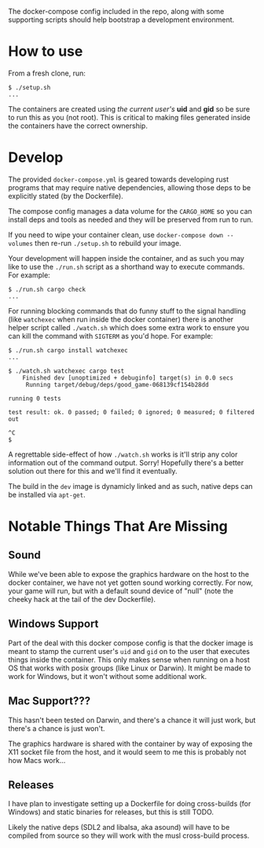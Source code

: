 The docker-compose config included in the repo, along with some
supporting scripts should help bootstrap a development environment.


# How to use

From a fresh clone, run:

```
$ ./setup.sh
...
```

The containers are created using _the current user's_ **uid** and
**gid** so be sure to run this as you (not root). This is critical
to making files generated inside the containers have the correct
ownership.

# Develop

The provided `docker-compose.yml` is geared towards developing rust programs 
that may require native dependencies, allowing those deps to be explicitly 
stated (by the Dockerfile).

The compose config manages a data volume for the `CARGO_HOME` so you can 
install deps and tools as needed and they will be preserved from run to run.

If you need to wipe your container clean, use `docker-compose down --volumes`
then re-run `./setup.sh` to rebuild your image.

Your development will happen inside the container, and as such you may like
to use the `./run.sh` script as a shorthand way to execute commands. For 
example:

```
$ ./run.sh cargo check
...
```

For running blocking commands that do funny stuff to the signal handling
(like `watchexec` when run inside the docker container) there is another helper 
script called `./watch.sh` which does some extra work to ensure you can kill
the command with `SIGTERM` as you'd hope. For example:

```
$ ./run.sh cargo install watchexec
...

$ ./watch.sh watchexec cargo test
    Finished dev [unoptimized + debuginfo] target(s) in 0.0 secs
     Running target/debug/deps/good_game-068139cf154b28dd

running 0 tests

test result: ok. 0 passed; 0 failed; 0 ignored; 0 measured; 0 filtered out

^C
$
```

A regrettable side-effect of how `./watch.sh` works is it'll strip any color 
information out of the command output. Sorry! Hopefully there's a better 
solution out there for this and we'll find it eventually.

The build in the `dev` image is dynamicly linked and as such, native deps can 
be installed via `apt-get`.

# Notable Things That Are Missing

## Sound

While we've been able to expose the graphics hardware on the host to the 
docker container, we have not yet gotten sound working correctly. For now, 
your game will run, but with a default sound device of "null" (note the 
cheeky hack at the tail of the dev Dockerfile).

## Windows Support

Part of the deal with this docker compose config is that the docker image is 
meant to stamp the current user's `uid` and `gid` on to the user that executes
things inside the container. This only makes sense when running on a host OS 
that works with posix groups (like Linux or Darwin). It might be made to work
for Windows, but it won't without some additional work.

## Mac Support???

This hasn't been tested on Darwin, and there's a chance it will just work, but
there's a chance is just won't.

The graphics hardware is shared with the container by way of exposing the X11
socket file from the host, and it would seem to me this is probably not how 
Macs work...

## Releases

I have plan to investigate setting up a Dockerfile for doing cross-builds 
(for Windows) and static binaries for releases, but this is still TODO.

Likely the native deps (SDL2 and libalsa, aka asound) will have to be 
compiled from source so they will work with the musl cross-build process.
